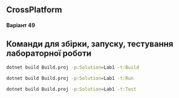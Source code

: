 ## CrossPlatform
#### Варіант 49
## Команди для збірки, запуску, тестування лабораторної роботи
```bash
dotnet build Build.proj -p:Solution=Lab1 -t:Build
```
```bash
dotnet build Build.proj -p:Solution=Lab1 -t:Run
```
```bash
dotnet build Build.proj -p:Solution=Lab1 -t:Test
```
